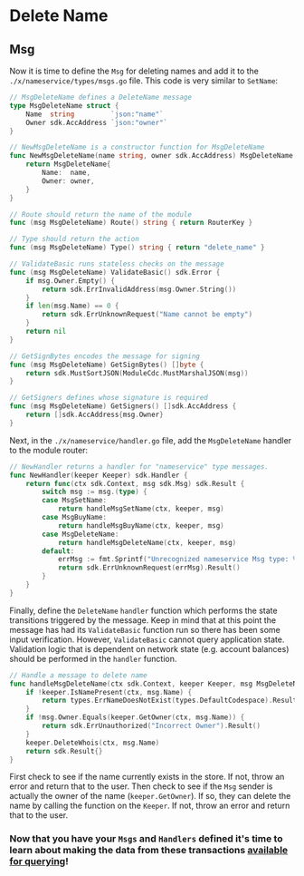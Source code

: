 # Delete Name

## Msg

Now it is time to define the `Msg` for deleting names and add it to the `./x/nameservice/types/msgs.go` file. This code is very similar to `SetName`:

```go
// MsgDeleteName defines a DeleteName message
type MsgDeleteName struct {
	Name  string		 `json:"name"`
	Owner sdk.AccAddress `json:"owner"`
}

// NewMsgDeleteName is a constructor function for MsgDeleteName
func NewMsgDeleteName(name string, owner sdk.AccAddress) MsgDeleteName {
	return MsgDeleteName{
		Name:  name,
		Owner: owner,
	}
}

// Route should return the name of the module
func (msg MsgDeleteName) Route() string { return RouterKey }

// Type should return the action
func (msg MsgDeleteName) Type() string { return "delete_name" }

// ValidateBasic runs stateless checks on the message
func (msg MsgDeleteName) ValidateBasic() sdk.Error {
	if msg.Owner.Empty() {
		return sdk.ErrInvalidAddress(msg.Owner.String())
	}
	if len(msg.Name) == 0 {
		return sdk.ErrUnknownRequest("Name cannot be empty")
	}
	return nil
}

// GetSignBytes encodes the message for signing
func (msg MsgDeleteName) GetSignBytes() []byte {
	return sdk.MustSortJSON(ModuleCdc.MustMarshalJSON(msg))
}

// GetSigners defines whose signature is required
func (msg MsgDeleteName) GetSigners() []sdk.AccAddress {
	return []sdk.AccAddress{msg.Owner}
}
```

Next, in the `./x/nameservice/handler.go` file, add the `MsgDeleteName` handler to the module router:

```go
// NewHandler returns a handler for "nameservice" type messages.
func NewHandler(keeper Keeper) sdk.Handler {
	return func(ctx sdk.Context, msg sdk.Msg) sdk.Result {
		switch msg := msg.(type) {
		case MsgSetName:
			return handleMsgSetName(ctx, keeper, msg)
		case MsgBuyName:
			return handleMsgBuyName(ctx, keeper, msg)
		case MsgDeleteName:
			return handleMsgDeleteName(ctx, keeper, msg)
		default:
			errMsg := fmt.Sprintf("Unrecognized nameservice Msg type: %v", msg.Type())
			return sdk.ErrUnknownRequest(errMsg).Result()
		}
	}
}
```

Finally, define the `DeleteName` `handler` function which performs the state transitions triggered by the message. Keep in mind that at this point the message has had its `ValidateBasic` function run so there has been some input verification. However, `ValidateBasic` cannot query application state. Validation logic that is dependent on network state (e.g. account balances) should be performed in the `handler` function.

```go
// Handle a message to delete name
func handleMsgDeleteName(ctx sdk.Context, keeper Keeper, msg MsgDeleteName) sdk.Result {
	if !keeper.IsNamePresent(ctx, msg.Name) {
		return types.ErrNameDoesNotExist(types.DefaultCodespace).Result()
	}
	if !msg.Owner.Equals(keeper.GetOwner(ctx, msg.Name)) { 
		return sdk.ErrUnauthorized("Incorrect Owner").Result() 
	}
	keeper.DeleteWhois(ctx, msg.Name) 
	return sdk.Result{}
}
```

First check to see if the name currently exists in the store. If not, throw an error and return that to the user. Then check to see if the `Msg` sender is actually the owner of the name (`keeper.GetOwner`). If so, they can delete the name by calling the function on the `Keeper`. If not, throw an error and return that to the user.

### Now that you have your `Msgs` and `Handlers` defined it's time to learn about making the data from these transactions [available for querying](queriers.md)!
